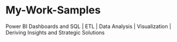 # My-Work-Samples
Power BI Dashboards and SQL | ETL | Data Analysis | Visualization | Deriving Insights and Strategic Solutions
